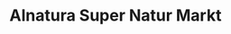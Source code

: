 ---
title: "Alnatura Super Natur Markt"
url: /wiesbaden/alnatura-super-natur-markt-dotzheimer-strasse/
shop: Supermarkt
---